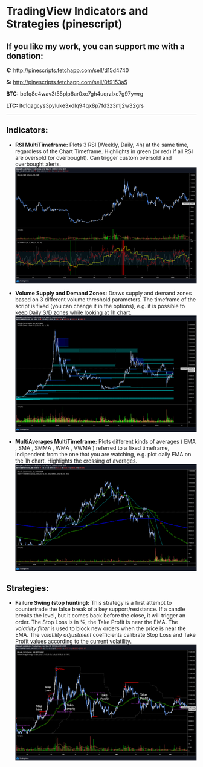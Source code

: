 # TradingView Indicators and Strategies (pinescript)

## If you like my work, you can support me with a donation:
**€:** http://pinescripts.fetchapp.com/sell/d15d4740

**$:** http://pinescripts.fetchapp.com/sell/0f9153a5

**BTC:** bc1q8e4wav3t55plp6ar0xc7gh4uqrzlxc7g97ywrg

**LTC:** ltc1qagcys3pyluke3xdlq94qx8p7fd3z3mj2w32grs

-------------------------------------------------------------------------------------

## Indicators:

- **RSI MultiTimeframe:**
  Plots 3 RSI (Weekly, Daily, 4h) at the same time, regardless of the Chart Timeframe.
  Highlights in green (or red) if all RSI are oversold (or overbought).
  Can trigger custom oversold and overbought alerts.
  ![alt text](https://github.com/Heavy91/TradingView_Indicators/blob/master/%5Bpreview%5D%20RSI%20MultiTimeframe%20I.png)
  
- **Volume Supply and Demand Zones:**
  Draws supply and demand zones based on 3 different volume threshold parameters.
  The timeframe of the script is fixed (you can change it in the options), 
  e.g. it is possible to keep Daily S/D zones while looking at 1h chart.
  ![alt text](https://github.com/Heavy91/TradingView_Indicators/blob/master/%5Bpreview%5D%20Volume%20Supply%20and%20Demand%20Zones%20I.png)
  
- **MultiAverages MultiTimeframe:**
  Plots different kinds of averages ( EMA , SMA , SMMA , WMA , VWMA ) referred to a fixed timeframe, indipendent from   the one that you are watching, e.g. plot daily EMA on the 1h chart.
  Highlights the crossing of averages.
  ![alt text](https://github.com/Heavy91/TradingView_Indicators/blob/master/%5Bpreview%5D%20MultiAverages%20MultiTimeframe%20I.png)
  

## Strategies:

- **Failure Swing (stop hunting):**
  This strategy is a first attempt to countertrade the false break of a key support/resistance.
  If a candle breaks the level, but it comes back before the close, it will trigger an order.
  The Stop Loss is in %, the Take Profit is near the EMA.
  The *volatility filter* is used to block new orders when the price is near the EMA.
  The *volatility adjustment* coefficients calibrate Stop Loss and Take Profit values according to the current volatility.
  ![alt text](https://github.com/Heavy91/TradingView_Indicators/blob/master/%5Bpreview%5D%20Failure%20Swing%20S.png)
  
